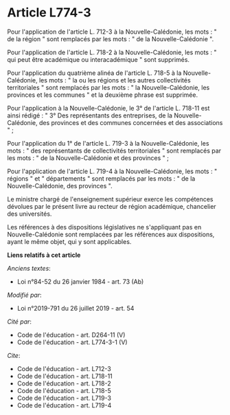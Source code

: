 # Article L774-3

Pour l'application de l'article L. 712-3 à la Nouvelle-Calédonie, les mots : " de la région " sont remplacés par les mots : "
de la Nouvelle-Calédonie ".

Pour l'application de l'article L. 718-2 à la Nouvelle-Calédonie, les mots : " qui peut être académique ou interacadémique "
sont supprimés.

Pour l'application du quatrième alinéa de l'article L. 718-5 à la Nouvelle-Calédonie, les mots : " la ou les régions et les
autres collectivités territoriales " sont remplacés par les mots : " la Nouvelle-Calédonie, les provinces et les communes "
et la deuxième phrase est supprimée.

Pour l'application à la Nouvelle-Calédonie, le 3° de l'article L. 718-11 est ainsi rédigé : " 3° Des représentants des
entreprises, de la Nouvelle-Calédonie, des provinces et des communes concernées et des associations " ;

Pour l'application du 1° de l'article L. 719-3 à la Nouvelle-Calédonie, les mots : " des représentants de collectivités
territoriales " sont remplacés par les mots : " de la Nouvelle-Calédonie et des provinces " ;

Pour l'application de l'article L. 719-4 à la Nouvelle-Calédonie, les mots : " régions " et " départements " sont remplacés
par les mots : " de la Nouvelle-Calédonie, des provinces ".

Le ministre chargé de l'enseignement supérieur exerce les compétences dévolues par le présent livre au recteur de région
académique, chancelier des universités.

Les références à des dispositions législatives ne s'appliquant pas en Nouvelle-Calédonie sont remplacées par les références
aux dispositions, ayant le même objet, qui y sont applicables.

**Liens relatifs à cet article**

_Anciens textes_:

  - Loi n°84-52 du 26 janvier 1984 - art. 73 (Ab)

_Modifié par_:

  - Loi n°2019-791 du 26 juillet 2019 - art. 54

_Cité par_:

  - Code de l'éducation - art. D264-11 (V)
  - Code de l'éducation - art. L774-3-1 (V)

_Cite_:

  - Code de l'éducation - art. L712-3
  - Code de l'éducation - art. L718-11
  - Code de l'éducation - art. L718-2
  - Code de l'éducation - art. L718-5
  - Code de l'éducation - art. L719-3
  - Code de l'éducation - art. L719-4
